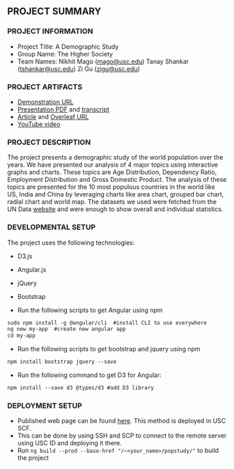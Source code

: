 ## PROJECT SUMMARY

### PROJECT INFORMATION

- Project Title: A Demographic Study
- Group Name: The Higher Society
- Team Names: Nikhit Mago (mago@usc.edu) Tanay Shankar (tshankar@usc.edu) Zi Gu (zigu@usc.edu)

### PROJECT ARTIFACTS

- [Demonstration URL](http://www-scf.usc.edu/~tshankar/popstudy/#/home)
- [Presentation PDF](https://github.com/INF554Fall18/project-thehighersociety/blob/master/PDF/Final_Presentation.pdf) and [transcript](https://github.com/INF554Fall18/project-thehighersociety/blob/master/SoziPresentations/PRESENTATION_TRANSCRIPT.md)
- [Article](https://github.com/INF554Fall18/project-thehighersociety/blob/master/PDF/Article.pdf) and [Overleaf URL](https://www.overleaf.com/read/sqdvwxjjrrcx)
- [YouTube video](https://youtu.be/MT2Gm21MTpE)

### PROJECT DESCRIPTION

The project presents a demographic study of the world population over the years. We have presented our analysis of 4 major topics using interactive graphs and charts. These topics are Age Distribution, Dependency Ratio, Employment Distribution and Gross Domestic Product. The analysis of these topics are presented for the 10 most populous countries in the world like US, India and China by leveraging charts like area chart, grouped bar chart, radial chart and world map. The datasets we used were fetched from the UN Data [website](https://population.un.org/) and were enough to show overall and individual statistics.


### DEVELOPMENTAL SETUP

The project uses the following technologies:

- D3.js
- Angular.js
- jQuery
- Bootstrap

- Run the following scripts to get Angular using npm
```html
sudo npm install -g @angular/cli  #install CLI to use everywhere
ng new my-app  #create new angular app
cd my-app
```
- Run the following scripts to get bootstrap and jquery using npm
```html
npm install bootstrap jquery --save
```
- Run the following command to get D3 for Angular:
```html
npm install --save d3 @types/d3 #add D3 library
```

### DEPLOYMENT SETUP

- Published web page can be found [here](http://www-scf.usc.edu/~tshankar/popstudy/). This method is deployed in USC SCF.
- This can be done by using SSH and SCP to connect to the remote server using USC ID and deploying it there.
- Run `ng build --prod --base-href "/~<your_name>/popstudy/"` to build the project
